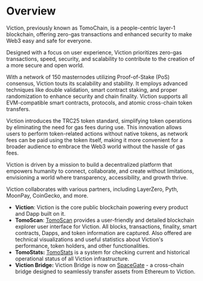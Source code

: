 # Overview

Viction, previously known as TomoChain, is a people-centric layer-1 blockchain, offering zero-gas transactions and enhanced security to make Web3 easy and safe for everyone.

Designed with a focus on user experience, Viction prioritizes zero-gas transactions, speed, security, and scalability to contribute to the creation of a more secure and open world.

With a network of 150 masternodes utilizing Proof-of-Stake (PoS) consensus, Viction touts its scalability and stability. It employs advanced techniques like double validation, smart contract staking, and proper randomization to enhance security and chain finality. Viction supports all EVM-compatible smart contracts, protocols, and atomic cross-chain token transfers.

Viction introduces the TRC25 token standard, simplifying token operations by eliminating the need for gas fees during use. This innovation allows users to perform token-related actions without native tokens, as network fees can be paid using the token itself, making it more convenient for a broader audience to embrace the Web3 world without the hassle of gas fees.

Viction is driven by a mission to build a decentralized platform that empowers humanity to connect, collaborate, and create without limitations, envisioning a world where transparency, accessibility, and growth thrive.

Viction collaborates with various partners, including LayerZero, Pyth, MoonPay, CoinGecko, and more.

* **Viction**: Viction is the core public blockchain powering every product and Dapp built on it.
* **TomoScan**: [TomoScan](https://tomoscan.io/) provides a user-friendly and detailed blockchain explorer user interface for Viction. All blocks, transactions, finality, smart contracts, Dapps, and token information are captured. Also offered are technical visualizations and useful statistics about Viction's performance, token holders, and other functionalities.
* **TomoStats:** [TomoStats](https://status.viction.com/) is a system for checking current and historical operational status of all Viction infrastructure.
* **Viction Bridge:** Viction Bridge is now on [SpaceGate](https://blog.coin98.com/Viction-bridge-is-now-available-on-spacegate/) - a cross-chain bridge designed to seamlessly transfer assets from Ethereum to Viction.
